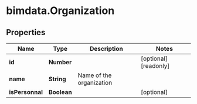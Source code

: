 # bimdata.Organization

## Properties

Name | Type | Description | Notes
------------ | ------------- | ------------- | -------------
**id** | **Number** |  | [optional] [readonly] 
**name** | **String** | Name of the organization | 
**isPersonnal** | **Boolean** |  | [optional] 


